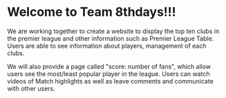 # Welcome to Team 8thdays!!!

We are working together to create a website to display the top ten clubs in the premier league and other information such as Premier League Table. Users are able to see information about players, management of each clubs.

We will also provide a page called "score: number of fans", which allow users see the most/least popular player in the league. Users can watch videos of Match highlights as well as leave comments and communicate with other users.
